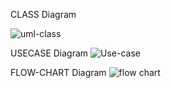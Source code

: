 CLASS Diagram

![uml-class](https://user-images.githubusercontent.com/94215012/142967000-2226403d-a1b1-426a-af8d-43d5d72c3b01.png)


USECASE Diagram
![Use-case](https://user-images.githubusercontent.com/94215012/142967032-bd91d59e-9429-456a-8212-28f62b148e4d.png)



FLOW-CHART Diagram
![flow chart](https://user-images.githubusercontent.com/94215012/142967036-801c0966-ed3d-402d-832c-1b45169e1f1f.png)
